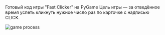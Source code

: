 Готовый код игры "Fast Clicker" на PyGame
Цель игры — за отведённое время успеть кликнуть нужное число раз по карточке с надписью CLICK.




![game process](https://github.com/OrkhanFeyziev/Fast-Clicker-PyGame/assets/159690301/8ce4af59-1c28-4a6b-a961-1753aba80032)
